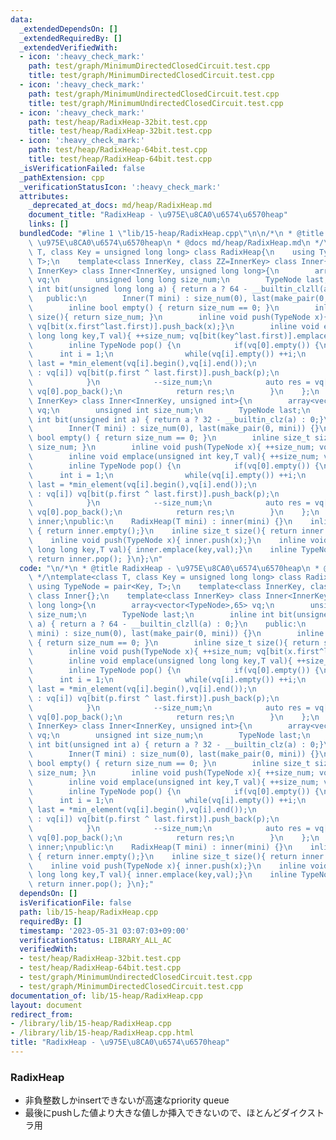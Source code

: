 ```yaml
---
data:
  _extendedDependsOn: []
  _extendedRequiredBy: []
  _extendedVerifiedWith:
  - icon: ':heavy_check_mark:'
    path: test/graph/MinimumDirectedClosedCircuit.test.cpp
    title: test/graph/MinimumDirectedClosedCircuit.test.cpp
  - icon: ':heavy_check_mark:'
    path: test/graph/MinimumUndirectedClosedCircuit.test.cpp
    title: test/graph/MinimumUndirectedClosedCircuit.test.cpp
  - icon: ':heavy_check_mark:'
    path: test/heap/RadixHeap-32bit.test.cpp
    title: test/heap/RadixHeap-32bit.test.cpp
  - icon: ':heavy_check_mark:'
    path: test/heap/RadixHeap-64bit.test.cpp
    title: test/heap/RadixHeap-64bit.test.cpp
  _isVerificationFailed: false
  _pathExtension: cpp
  _verificationStatusIcon: ':heavy_check_mark:'
  attributes:
    _deprecated_at_docs: md/heap/RadixHeap.md
    document_title: "RadixHeap - \u975E\u8CA0\u6574\u6570heap"
    links: []
  bundledCode: "#line 1 \"lib/15-heap/RadixHeap.cpp\"\n\n/*\n * @title RadixHeap -\
    \ \u975E\u8CA0\u6574\u6570heap\n * @docs md/heap/RadixHeap.md\n */\ntemplate<class\
    \ T, class Key = unsigned long long> class RadixHeap{\n    using TypeNode = pair<Key,\
    \ T>;\n    template<class InnerKey, class ZZ=InnerKey> class Inner{};\n    template<class\
    \ InnerKey> class Inner<InnerKey, unsigned long long>{\n        array<vector<TypeNode>,65>\
    \ vq;\n        unsigned long long size_num;\n        TypeNode last;\n        inline\
    \ int bit(unsigned long long a) { return a ? 64 - __builtin_clzll(a) : 0;}\n \
    \   public:\n        Inner(T mini) : size_num(0), last(make_pair(0, mini)) {}\n\
    \        inline bool empty() { return size_num == 0; }\n        inline size_t\
    \ size(){ return size_num; }\n        inline void push(TypeNode x){ ++size_num;\
    \ vq[bit(x.first^last.first)].push_back(x);}\n        inline void emplace(unsigned\
    \ long long key,T val){ ++size_num; vq[bit(key^last.first)].emplace_back(key,val);}\n\
    \        inline TypeNode pop() {\n            if(vq[0].empty()) {\n          \
    \      int i = 1;\n                while(vq[i].empty()) ++i;\n               \
    \ last = *min_element(vq[i].begin(),vq[i].end());\n                for(auto &p\
    \ : vq[i]) vq[bit(p.first ^ last.first)].push_back(p);\n                vq[i].clear();\n\
    \            }\n            --size_num;\n            auto res = vq[0].back();\
    \ vq[0].pop_back();\n            return res;\n        }\n    };\n    template<class\
    \ InnerKey> class Inner<InnerKey, unsigned int>{\n        array<vector<TypeNode>,33>\
    \ vq;\n        unsigned int size_num;\n        TypeNode last;\n        inline\
    \ int bit(unsigned int a) { return a ? 32 - __builtin_clz(a) : 0;}\n    public:\n\
    \        Inner(T mini) : size_num(0), last(make_pair(0, mini)) {}\n        inline\
    \ bool empty() { return size_num == 0; }\n        inline size_t size(){ return\
    \ size_num; }\n        inline void push(TypeNode x){ ++size_num; vq[bit(x.first^last.first)].push_back(x);}\n\
    \        inline void emplace(unsigned int key,T val){ ++size_num; vq[bit(key^last.first)].emplace_back(key,val);}\n\
    \        inline TypeNode pop() {\n            if(vq[0].empty()) {\n          \
    \      int i = 1;\n                while(vq[i].empty()) ++i;\n               \
    \ last = *min_element(vq[i].begin(),vq[i].end());\n                for(auto &p\
    \ : vq[i]) vq[bit(p.first ^ last.first)].push_back(p);\n                vq[i].clear();\n\
    \            }\n            --size_num;\n            auto res = vq[0].back();\
    \ vq[0].pop_back();\n            return res;\n        }\n    };\n    Inner<Key,Key>\
    \ inner;\npublic:\n    RadixHeap(T mini) : inner(mini) {}\n    inline bool empty()\
    \ { return inner.empty();}\n    inline size_t size(){ return inner.size();}\n\
    \    inline void push(TypeNode x){ inner.push(x);}\n    inline void emplace(unsigned\
    \ long long key,T val){ inner.emplace(key,val);}\n    inline TypeNode pop() {\
    \ return inner.pop(); }\n};\n"
  code: "\n/*\n * @title RadixHeap - \u975E\u8CA0\u6574\u6570heap\n * @docs md/heap/RadixHeap.md\n\
    \ */\ntemplate<class T, class Key = unsigned long long> class RadixHeap{\n   \
    \ using TypeNode = pair<Key, T>;\n    template<class InnerKey, class ZZ=InnerKey>\
    \ class Inner{};\n    template<class InnerKey> class Inner<InnerKey, unsigned\
    \ long long>{\n        array<vector<TypeNode>,65> vq;\n        unsigned long long\
    \ size_num;\n        TypeNode last;\n        inline int bit(unsigned long long\
    \ a) { return a ? 64 - __builtin_clzll(a) : 0;}\n    public:\n        Inner(T\
    \ mini) : size_num(0), last(make_pair(0, mini)) {}\n        inline bool empty()\
    \ { return size_num == 0; }\n        inline size_t size(){ return size_num; }\n\
    \        inline void push(TypeNode x){ ++size_num; vq[bit(x.first^last.first)].push_back(x);}\n\
    \        inline void emplace(unsigned long long key,T val){ ++size_num; vq[bit(key^last.first)].emplace_back(key,val);}\n\
    \        inline TypeNode pop() {\n            if(vq[0].empty()) {\n          \
    \      int i = 1;\n                while(vq[i].empty()) ++i;\n               \
    \ last = *min_element(vq[i].begin(),vq[i].end());\n                for(auto &p\
    \ : vq[i]) vq[bit(p.first ^ last.first)].push_back(p);\n                vq[i].clear();\n\
    \            }\n            --size_num;\n            auto res = vq[0].back();\
    \ vq[0].pop_back();\n            return res;\n        }\n    };\n    template<class\
    \ InnerKey> class Inner<InnerKey, unsigned int>{\n        array<vector<TypeNode>,33>\
    \ vq;\n        unsigned int size_num;\n        TypeNode last;\n        inline\
    \ int bit(unsigned int a) { return a ? 32 - __builtin_clz(a) : 0;}\n    public:\n\
    \        Inner(T mini) : size_num(0), last(make_pair(0, mini)) {}\n        inline\
    \ bool empty() { return size_num == 0; }\n        inline size_t size(){ return\
    \ size_num; }\n        inline void push(TypeNode x){ ++size_num; vq[bit(x.first^last.first)].push_back(x);}\n\
    \        inline void emplace(unsigned int key,T val){ ++size_num; vq[bit(key^last.first)].emplace_back(key,val);}\n\
    \        inline TypeNode pop() {\n            if(vq[0].empty()) {\n          \
    \      int i = 1;\n                while(vq[i].empty()) ++i;\n               \
    \ last = *min_element(vq[i].begin(),vq[i].end());\n                for(auto &p\
    \ : vq[i]) vq[bit(p.first ^ last.first)].push_back(p);\n                vq[i].clear();\n\
    \            }\n            --size_num;\n            auto res = vq[0].back();\
    \ vq[0].pop_back();\n            return res;\n        }\n    };\n    Inner<Key,Key>\
    \ inner;\npublic:\n    RadixHeap(T mini) : inner(mini) {}\n    inline bool empty()\
    \ { return inner.empty();}\n    inline size_t size(){ return inner.size();}\n\
    \    inline void push(TypeNode x){ inner.push(x);}\n    inline void emplace(unsigned\
    \ long long key,T val){ inner.emplace(key,val);}\n    inline TypeNode pop() {\
    \ return inner.pop(); }\n};"
  dependsOn: []
  isVerificationFile: false
  path: lib/15-heap/RadixHeap.cpp
  requiredBy: []
  timestamp: '2023-05-31 03:07:03+09:00'
  verificationStatus: LIBRARY_ALL_AC
  verifiedWith:
  - test/heap/RadixHeap-32bit.test.cpp
  - test/heap/RadixHeap-64bit.test.cpp
  - test/graph/MinimumUndirectedClosedCircuit.test.cpp
  - test/graph/MinimumDirectedClosedCircuit.test.cpp
documentation_of: lib/15-heap/RadixHeap.cpp
layout: document
redirect_from:
- /library/lib/15-heap/RadixHeap.cpp
- /library/lib/15-heap/RadixHeap.cpp.html
title: "RadixHeap - \u975E\u8CA0\u6574\u6570heap"
---
```

### RadixHeap
- 非負整数しかinsertできないが高速なpriority queue
- 最後にpushした値より大きな値しか挿入できないので、ほとんどダイクストラ用
